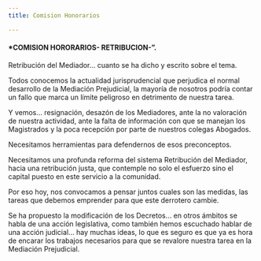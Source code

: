 ```yaml
---
title: Comision Honorarios

---
```

#### ***COMISION HORORARIOS- RETRIBUCION-”.**

Retribución del Mediador… cuanto se ha dicho y escrito sobre el tema.

Todos conocemos la actualidad jurisprudencial que perjudica el normal desarrollo de la Mediación Prejudicial, la mayoría de nosotros podría contar un fallo que marca un límite peligroso en detrimento de nuestra tarea.

Y vemos… resignación, desazón de los Mediadores, ante la no valoración de nuestra actividad, ante la falta de información con que se manejan los Magistrados y la poca recepción por parte de nuestros colegas Abogados.

Necesitamos herramientas para defendernos de esos preconceptos.

Necesitamos una profunda reforma del sistema Retribución del Mediador, hacia una retribución justa, que contemple no solo el esfuerzo sino el capital puesto en este servicio a la comunidad.

Por eso hoy, nos convocamos a pensar juntos cuales son las medidas, las tareas que debemos emprender para que este derrotero cambie.

Se ha propuesto la modificación de los Decretos… en otros ámbitos se habla de una acción legislativa, como también hemos escuchado hablar de una acción judicial… hay muchas ideas, lo que es seguro es que ya es hora de encarar los trabajos necesarios para que se revalore nuestra tarea en la Mediación Prejudicial.